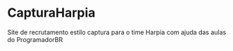 # CapturaHarpia
Site de recrutamento estilo captura para o time Harpia com ajuda das aulas do ProgramadorBR
